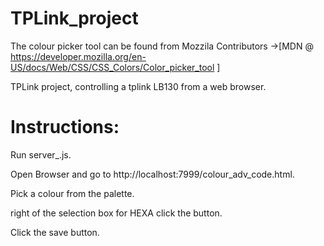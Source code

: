 # TPLink_project
The colour picker tool can be found from Mozzila Contributors
->[MDN @ https://developer.mozilla.org/en-US/docs/Web/CSS/CSS_Colors/Color_picker_tool ]

TPLink project, controlling a tplink LB130 from a web browser.

# Instructions: 

Run server_.js.

Open Browser and go to http://localhost:7999/colour_adv_code.html.

Pick a colour from the palette.

right of the selection box for HEXA click the button.

Click the save button.


